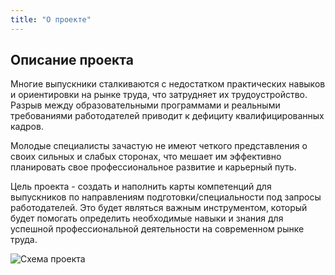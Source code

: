 ```yaml
---
title: "О проекте"
---
```


## Описание проекта

Многие выпускники сталкиваются с недостатком практических навыков и ориентировки на рынке труда, что затрудняет их трудоустройство.
Разрыв между образовательными программами и реальными требованиями  работодателей приводит к дефициту квалифицированных кадров.

Молодые специалисты зачастую не имеют четкого представления о своих сильных и слабых сторонах, что мешает им эффективно планировать свое профессиональное развитие и карьерный путь.

Цель проекта - создать и наполнить карты компетенций для выпускников по направлениям подготовки/специальности под запросы работодателей. Это будет являться важным инструментом, который будет помогать определить необходимые навыки и знания для успешной профессиональной деятельности на современном рынке труда.

![Схема проекта](/images/photo_2024-10-24_23-02-51.jpg)
